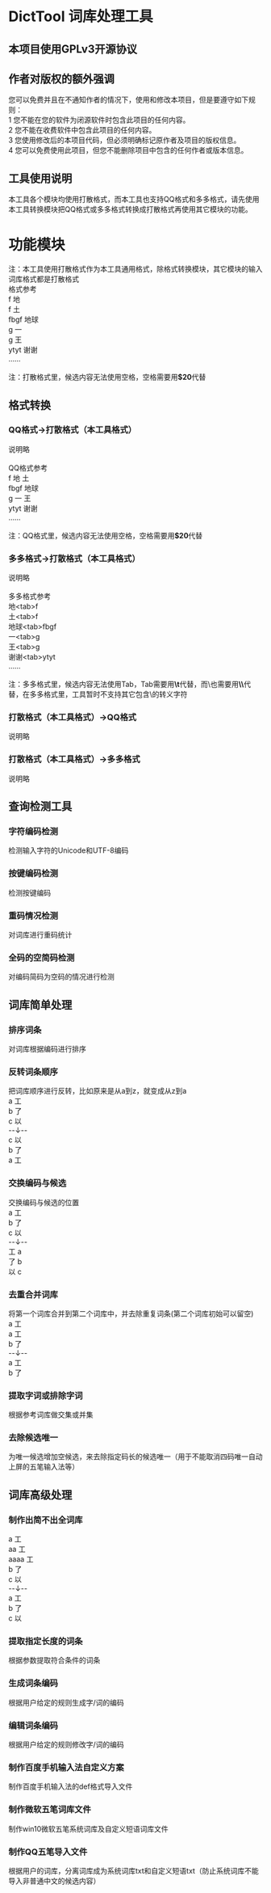 # DictTool 词库处理工具


## 本项目使用GPLv3开源协议

## 作者对版权的额外强调

您可以免费并且在不通知作者的情况下，使用和修改本项目，但是要遵守如下规则：
<br>1 您不能在您的软件为闭源软件时包含此项目的任何内容。
<br>2 您不能在收费软件中包含此项目的任何内容。
<br>3 您使用修改后的本项目代码，但必须明确标记原作者及项目的版权信息。
<br>4 您可以免费使用此项目，但您不能删除项目中包含的任何作者或版本信息。

## 工具使用说明
本工具各个模块均使用打散格式，而本工具也支持QQ格式和多多格式，请先使用本工具转换模块把QQ格式或多多格式转换成打散格式再使用其它模块的功能。


# 功能模块

注：本工具使用打散格式作为本工具通用格式，除格式转换模块，其它模块的输入词库格式都是打散格式
<br>格式参考
<br>f 地
<br>f 土
<br>fbgf 地球
<br>g 一
<br>g 王
<br>ytyt 谢谢
<br>……
<br>
<br>注：打散格式里，候选内容无法使用空格，空格需要用<b>$20</b>代替



## 格式转换

### QQ格式→打散格式（本工具格式）
说明略
<br>
<br>QQ格式参考
<br>f 地 土
<br>fbgf 地球
<br>g 一 王
<br>ytyt 谢谢
<br>……
<br>
<br>注：QQ格式里，候选内容无法使用空格，空格需要用<b>$20</b>代替

### 多多格式→打散格式（本工具格式）
说明略
<br>
<br>多多格式参考
<br>地&lt;tab&gt;f
<br>土&lt;tab&gt;f
<br>地球&lt;tab&gt;fbgf
<br>一&lt;tab&gt;g
<br>王&lt;tab&gt;g
<br>谢谢&lt;tab&gt;ytyt
<br>……
<br>
<br>注：多多格式里，候选内容无法使用Tab，Tab需要用<b>\\t</b>代替，而\\也需要用<b>\\\\</b>代替，在多多格式里，工具暂时不支持其它包含\\的转义字符

### 打散格式（本工具格式）→QQ格式
说明略

### 打散格式（本工具格式）→多多格式
说明略


## 查询检测工具

### 字符编码检测
检测输入字符的Unicode和UTF-8编码

### 按键编码检测
检测按键编码

### 重码情况检测
对词库进行重码统计

### 全码的空简码检测
对编码简码为空码的情况进行检测


## 词库简单处理

### 排序词条
对词库根据编码进行排序

### 反转词条顺序
把词库顺序进行反转，比如原来是从a到z，就变成从z到a
<br>a 工
<br>b 了
<br>c 以
<br>--↓--
<br>c 以
<br>b 了
<br>a 工

### 交换编码与候选
交换编码与候选的位置
<br>a 工
<br>b 了
<br>c 以
<br>--↓--
<br>工 a
<br>了 b
<br>以 c

### 去重合并词库
将第一个词库合并到第二个词库中，并去除重复词条(第二个词库初始可以留空)
<br>a 工
<br>a 工
<br>b 了
<br>--↓--
<br>a 工
<br>b 了

### 提取字词或排除字词
根据参考词库做交集或并集

### 去除候选唯一
为唯一候选增加空候选，来去除指定码长的候选唯一（用于不能取消四码唯一自动上屏的五笔输入法等）


## 词库高级处理

### 制作出简不出全词库
a 工
<br>aa 工
<br>aaaa 工
<br>b 了
<br>c 以
<br>--↓--
<br>a 工
<br>b 了
<br>c 以

### 提取指定长度的词条
根据参数提取符合条件的词条

### 生成词条编码
根据用户给定的规则生成字/词的编码

### 编辑词条编码
根据用户给定的规则修改字/词的编码

### 制作百度手机输入法自定义方案
制作百度手机输入法的def格式导入文件

### 制作微软五笔词库文件
制作win10微软五笔系统词库及自定义短语词库文件

### 制作QQ五笔导入文件
根据用户的词库，分离词库成为系统词库txt和自定义短语txt（防止系统词库不能导入非普通中文的候选内容）
